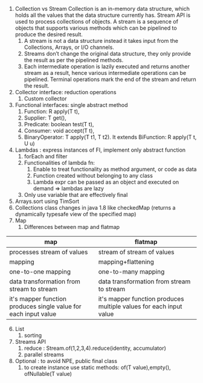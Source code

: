 1. Collection vs Stream
   Collection is an in-memory data structure, which holds all the values that the data structure currently has.
   Stream API is used to process collections of objects. A stream is a sequence of objects that supports various methods which can be pipelined to produce the desired result.
   1. A stream is not a data structure instead it takes input from the Collections, Arrays, or I/O channels.
   2. Streams don’t change the original data structure, they only provide the result as per the pipelined methods.
   3. Each intermediate operation is lazily executed and returns another stream as a result, hence various intermediate operations can be pipelined. Terminal operations mark the end of the stream and return the result.
2. Collector interface: reduction operations
   1. Custom collector
3. Functional interfaces: single abstract method 
   1. Function: R apply(T t), 
   2. Supplier: T get(),
   3. Predicate: boolean test(T t), 
   4. Consumer: void accept(T t), 
   5. BinaryOperator: T apply(T t1, T t2). It extends BiFunction: R apply(T t, U u)
2. Lambdas : express instances of FI, implement only abstract function
   1. forEach and filter 
   2. Functionalities of lambda fn:
      1. Enable to treat functionality as method argument, or code as data
      2. Function created without belonging to any class
      3. Lambda expr can be passed as an object and executed on demand => lambdas are lazy
   3. Only use variable that are effectively final
3. Arrays.sort using TimSort
4. Collections class changes in java 1.8 like checkedMap (returns a dynamically typesafe view of the specified map) 
5. Map
   1. Differences between map and flatmap

| map                                                             | flatmap                                                            |
|-----------------------------------------------------------------|--------------------------------------------------------------------|
| processes stream of values                                      | stream of stream of values                                         |
| mapping                                                         | mapping+flattening                                                 |
| one-to-one mapping                                              | one-to-many mapping                                                |
| data transformation from stream to stream                       | data transformation from stream<stream> to stream                  |
| it's mapper function produces single value for each input value | it's mapper function produces multiple values for each input value |
   
6. List
   1. sorting
7. Streams API
   1. reduce : Stream.of(1,2,3,4).reduce(identity, accumulator)
   2. parallel streams
8. Optional : to avoid NPE, public final class
   1. to create instance use static methods: of(T value),empty(), ofNullable(T value) 